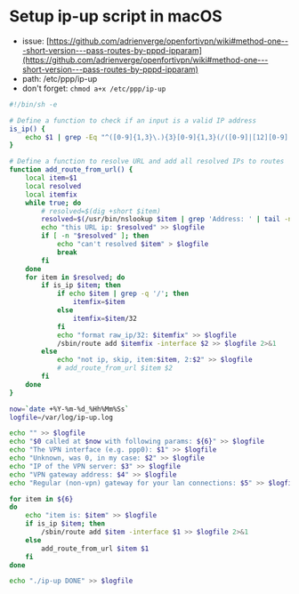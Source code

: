 # Setup ip-up script in macOS

- issue: [https://github.com/adrienverge/openfortivpn/wiki#method-one---short-version---pass-routes-by-pppd-ipparam](https://github.com/adrienverge/openfortivpn/wiki#method-one---short-version---pass-routes-by-pppd-ipparam)
- path: /etc/ppp/ip-up
- don't forget: `chmod a+x /etc/ppp/ip-up`

```sh
#!/bin/sh -e

# Define a function to check if an input is a valid IP address
is_ip() {
    echo $1 | grep -Eq "^([0-9]{1,3}\.){3}[0-9]{1,3}(/([0-9]|[12][0-9]|3[0-2]))?$"
}

# Define a function to resolve URL and add all resolved IPs to routes
function add_route_from_url() {
    local item=$1
    local resolved
	local itemfix
    while true; do
        # resolved=$(dig +short $item)
		resolved=$(/usr/bin/nslookup $item | grep 'Address: ' | tail -n1 | awk -F ': ' '{print $2}')
		echo "this URL ip: $resolved" >> $logfile
        if [ -n "$resolved" ]; then
			echo "can't resolved $item" > $logfile
            break
        fi
    done
    for item in $resolved; do
        if is_ip $item; then
			if echo $item | grep -q '/'; then
				itemfix=$item
            else
				itemfix=$item/32
            fi
			echo "format raw_ip/32: $itemfix" >> $logfile
            /sbin/route add $itemfix -interface $2 >> $logfile 2>&1
        else
			echo "not ip, skip, item:$item, 2:$2" >> $logfile
            # add_route_from_url $item $2
        fi
    done
}

now=`date +%Y-%m-%d_%Hh%Mm%Ss`
logfile=/var/log/ip-up.log

echo "" >> $logfile
echo "$0 called at $now with following params: ${6}" >> $logfile
echo "The VPN interface (e.g. ppp0): $1" >> $logfile
echo "Unknown, was 0, in my case: $2" >> $logfile
echo "IP of the VPN server: $3" >> $logfile
echo "VPN gateway address: $4" >> $logfile
echo "Regular (non-vpn) gateway for your lan connections: $5" >> $logfile

for item in ${6}
do
	echo "item is: $item" >> $logfile
    if is_ip $item; then
        /sbin/route add $item -interface $1 >> $logfile 2>&1
    else
        add_route_from_url $item $1
    fi
done

echo "./ip-up DONE" >> $logfile

```
